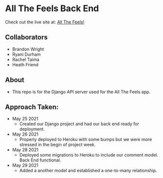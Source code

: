 # All The Feels Back End
Check out the live site at: [All The Feels!](https://all-the-feels-app.herokuapp.com/)

## Collaborators
  - Brandon Wright
  - Ryani Durham
  - Rachel Taima
  - Heath Friend

## About
  - This repo is for the Django API server used for the All The Feels app.

## Approach Taken:
  - May 25 2021
    - Created our Django project and had our back end ready for deployment.
  - May 26 2021
    - Properly deployed to Heroku with some bumps but we were more stressed in the begin of project week.
  - May 28 2021
    - Deployed some migrations to Heroku to include our comment model. Back End functional.  
  - May 29 2021
    - Added a another model and established a one-to-many relationship.

